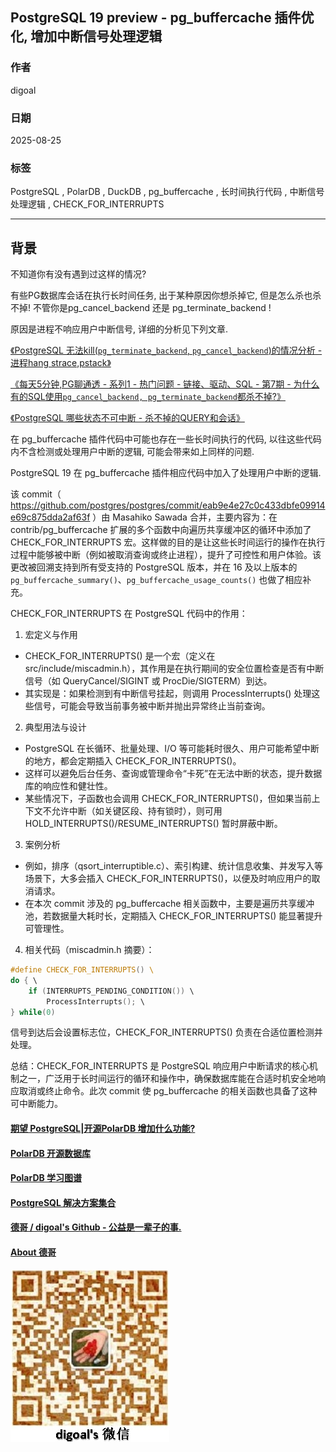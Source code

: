 ## PostgreSQL 19 preview - pg_buffercache 插件优化, 增加中断信号处理逻辑  
                                              
### 作者                                              
digoal                                              
                                              
### 日期                                              
2025-08-25                                              
                                              
### 标签                                              
PostgreSQL , PolarDB , DuckDB , pg_buffercache , 长时间执行代码 , 中断信号处理逻辑 , CHECK_FOR_INTERRUPTS   
                                              
----                                              
                                              
## 背景       
不知道你有没有遇到过这样的情况?  
  
有些PG数据库会话在执行长时间任务, 出于某种原因你想杀掉它, 但是怎么杀也杀不掉! 不管你是pg_cancel_backend 还是 pg_terminate_backend !   
  
原因是进程不响应用户中断信号, 详细的分析见下列文章.  
  
[《PostgreSQL 无法kill(`pg_terminate_backend`, `pg_cancel_backend`)的情况分析 - 进程hang strace,pstack》](../201807/20180720_02.md)    
  
[《每天5分钟,PG聊通透 - 系列1 - 热门问题 - 链接、驱动、SQL - 第7期 - 为什么有的SQL使用`pg_cancel_backend, pg_terminate_backend`都杀不掉?》](../202112/20211220_07.md)    
  
[《PostgreSQL 哪些状态不可中断 - 杀不掉的QUERY和会话》](../201803/20180311_03.md)    
  
在 pg_buffercache 插件代码中可能也存在一些长时间执行的代码, 以往这些代码内不含检测或处理用户中断的逻辑, 可能会带来如上同样的问题.  
  
PostgreSQL 19 在 pg_buffercache 插件相应代码中加入了处理用户中断的逻辑.  
  
该 commit（ https://github.com/postgres/postgres/commit/eab9e4e27c0c433dbfe09914e69c875dda2af63f ）由 Masahiko Sawada 合并，主要内容为：在 contrib/pg_buffercache 扩展的多个函数中向遍历共享缓冲区的循环中添加了 CHECK_FOR_INTERRUPTS 宏。这样做的目的是让这些长时间运行的操作在执行过程中能够被中断（例如被取消查询或终止进程），提升了可控性和用户体验。该更改被回溯支持到所有受支持的 PostgreSQL 版本，并在 16 及以上版本的 `pg_buffercache_summary()`、`pg_buffercache_usage_counts()` 也做了相应补充。  
  
CHECK_FOR_INTERRUPTS 在 PostgreSQL 代码中的作用：  
  
1. 宏定义与作用  
- CHECK_FOR_INTERRUPTS() 是一个宏（定义在 src/include/miscadmin.h），其作用是在执行期间的安全位置检查是否有中断信号（如 QueryCancel/SIGINT 或 ProcDie/SIGTERM）到达。  
- 其实现是：如果检测到有中断信号挂起，则调用 ProcessInterrupts() 处理这些信号，可能会导致当前事务被中断并抛出异常终止当前查询。  
  
2. 典型用法与设计  
- PostgreSQL 在长循环、批量处理、I/O 等可能耗时很久、用户可能希望中断的地方，都会定期插入 CHECK_FOR_INTERRUPTS()。  
- 这样可以避免后台任务、查询或管理命令“卡死”在无法中断的状态，提升数据库的响应性和健壮性。  
- 某些情况下，子函数也会调用 CHECK_FOR_INTERRUPTS()，但如果当前上下文不允许中断（如关键区段、持有锁时），则可用 HOLD_INTERRUPTS()/RESUME_INTERRUPTS() 暂时屏蔽中断。  
  
3. 案例分析  
- 例如，排序（qsort_interruptible.c）、索引构建、统计信息收集、并发写入等场景下，大多会插入 CHECK_FOR_INTERRUPTS()，以便及时响应用户的取消请求。  
- 在本次 commit 涉及的 pg_buffercache 相关函数中，主要是遍历共享缓冲池，若数据量大耗时长，定期插入 CHECK_FOR_INTERRUPTS() 能显著提升可管理性。  
  
4. 相关代码（miscadmin.h 摘要）：  
```c  
#define CHECK_FOR_INTERRUPTS() \  
do { \  
	if (INTERRUPTS_PENDING_CONDITION()) \  
		ProcessInterrupts(); \  
} while(0)  
```  
信号到达后会设置标志位，CHECK_FOR_INTERRUPTS() 负责在合适位置检测并处理。  
  
总结：CHECK_FOR_INTERRUPTS 是 PostgreSQL 响应用户中断请求的核心机制之一，广泛用于长时间运行的循环和操作中，确保数据库能在合适时机安全地响应取消或终止命令。此次 commit 使 pg_buffercache 的相关函数也具备了这种可中断能力。  
  
    
#### [期望 PostgreSQL|开源PolarDB 增加什么功能?](https://github.com/digoal/blog/issues/76 "269ac3d1c492e938c0191101c7238216")
  
  
#### [PolarDB 开源数据库](https://openpolardb.com/home "57258f76c37864c6e6d23383d05714ea")
  
  
#### [PolarDB 学习图谱](https://www.aliyun.com/database/openpolardb/activity "8642f60e04ed0c814bf9cb9677976bd4")
  
  
#### [PostgreSQL 解决方案集合](../201706/20170601_02.md "40cff096e9ed7122c512b35d8561d9c8")
  
  
#### [德哥 / digoal's Github - 公益是一辈子的事.](https://github.com/digoal/blog/blob/master/README.md "22709685feb7cab07d30f30387f0a9ae")
  
  
#### [About 德哥](https://github.com/digoal/blog/blob/master/me/readme.md "a37735981e7704886ffd590565582dd0")
  
  
![digoal's wechat](../pic/digoal_weixin.jpg "f7ad92eeba24523fd47a6e1a0e691b59")
  
